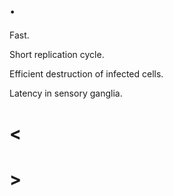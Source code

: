 # .

Fast.

Short replication cycle.

Efficient destruction of infected cells.

Latency in sensory ganglia.

# <

# >
